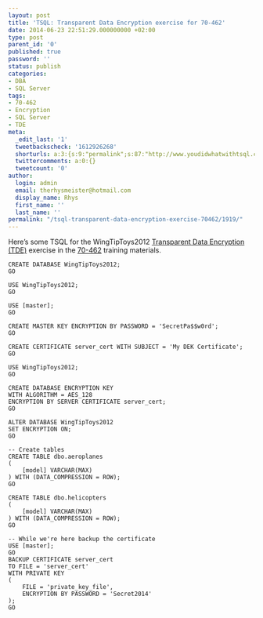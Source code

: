 ```yaml
---
layout: post
title: 'TSQL: Transparent Data Encryption exercise for 70-462'
date: 2014-06-23 22:51:29.000000000 +02:00
type: post
parent_id: '0'
published: true
password: ''
status: publish
categories:
- DBA
- SQL Server
tags:
- 70-462
- Encryption
- SQL Server
- TDE
meta:
  _edit_last: '1'
  tweetbackscheck: '1612926268'
  shorturls: a:3:{s:9:"permalink";s:87:"http://www.youdidwhatwithtsql.com/tsql-transparent-data-encryption-exercise-70462/1919/";s:7:"tinyurl";s:26:"http://tinyurl.com/o6sybxc";s:4:"isgd";s:19:"http://is.gd/Q1qpN9";}
  twittercomments: a:0:{}
  tweetcount: '0'
author:
  login: admin
  email: therhysmeister@hotmail.com
  display_name: Rhys
  first_name: ''
  last_name: ''
permalink: "/tsql-transparent-data-encryption-exercise-70462/1919/"
---
```

Here’s some TSQL for the WingTipToys2012 [Transparent Data Encryption (TDE)](http://msdn.microsoft.com/en-gb/library/bb934049(v=sql.110).aspx "SQL Server Transparent Data Encryption") exercise in the [70-462](https://www.microsoft.com/learning/en-gb/exam-70-462.aspx "Administering Microsoft SQL Server 2012 Databases") training materials.

```
CREATE DATABASE WingTipToys2012;
GO

USE WingTipToys2012;
GO

USE [master];
GO

CREATE MASTER KEY ENCRYPTION BY PASSWORD = 'SecretPa$$w0rd';
GO

CREATE CERTIFICATE server_cert WITH SUBJECT = 'My DEK Certificate';
GO

USE WingTipToys2012;
GO

CREATE DATABASE ENCRYPTION KEY
WITH ALGORITHM = AES_128
ENCRYPTION BY SERVER CERTIFICATE server_cert;
GO

ALTER DATABASE WingTipToys2012
SET ENCRYPTION ON;
GO

-- Create tables
CREATE TABLE dbo.aeroplanes
(
	[model] VARCHAR(MAX)
) WITH (DATA_COMPRESSION = ROW);
GO

CREATE TABLE dbo.helicopters
(
	[model] VARCHAR(MAX)
) WITH (DATA_COMPRESSION = ROW);
GO

-- While we're here backup the certificate
USE [master];
GO
BACKUP CERTIFICATE server_cert
TO FILE = 'server_cert'
WITH PRIVATE KEY
(
	FILE = 'private_key_file',
	ENCRYPTION BY PASSWORD = 'Secret2014'
);
GO
```
